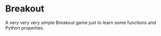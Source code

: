 # Breakout

A very very very simple Breakout game just to learn some functions and Python properties.
